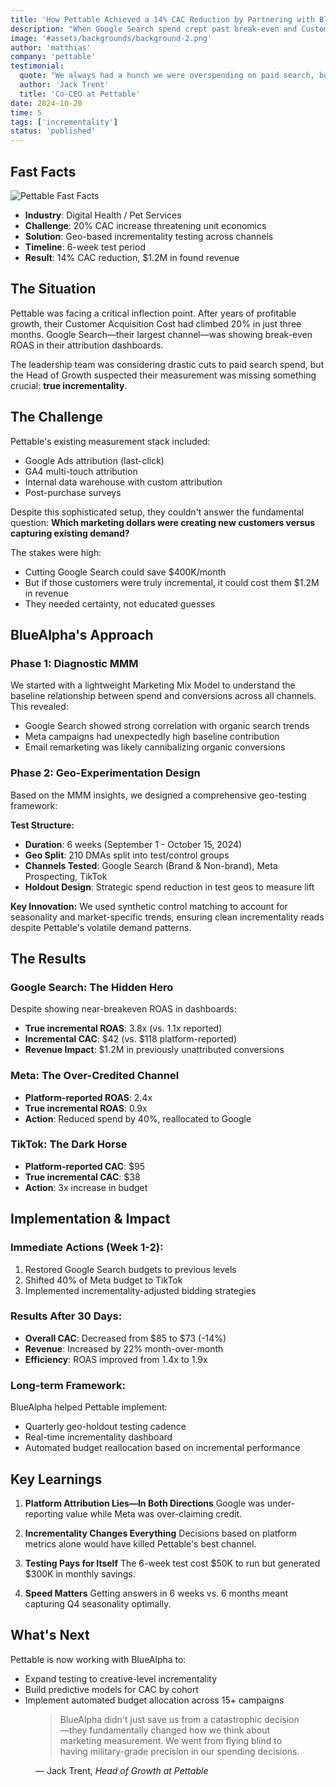 ```yaml
---
title: 'How Pettable Achieved a 14% CAC Reduction by Partnering with BlueAlpha'
description: "When Google Search spend crept past break-even and Customer Acquisition Cost (CAC) climbed 20%, Pettable's marketing team needed facts, not hunches: Which dollars were truly incremental, and which were cannibalizing organic sales? Existing dashboards couldn't prove causality at the campaign level."
image: '#assets/backgrounds/background-2.png'
author: 'matthias'
company: 'pettable'
testimonial:
  quote: "We always had a hunch we were overspending on paid search, but couldn't pinpoint exactly where or by how much. BlueAlpha revealed substantial six‑figure savings, giving us the clarity and confidence to reinvest significantly in truly incremental top‑of‑funnel campaigns."
  author: 'Jack Trent'
  title: 'Co-CEO at Pettable'
date: 2024-10-20
time: 5
tags: ['incrementality']
status: 'published'
---
```


## Fast Facts

![Pettable Fast Facts](#/assets/case-studies/pettable/key-metrics-overview.webp)

- **Industry**: Digital Health / Pet Services
- **Challenge**: 20% CAC increase threatening unit economics
- **Solution**: Geo-based incrementality testing across channels
- **Timeline**: 6-week test period
- **Result**: 14% CAC reduction, $1.2M in found revenue

## The Situation

Pettable was facing a critical inflection point. After years of profitable growth, their Customer Acquisition Cost had climbed 20% in just three months. Google Search—their largest channel—was showing break-even ROAS in their attribution dashboards.

The leadership team was considering drastic cuts to paid search spend, but the Head of Growth suspected their measurement was missing something crucial: **true incrementality**.

## The Challenge

Pettable's existing measurement stack included:

- Google Ads attribution (last-click)
- GA4 multi-touch attribution
- Internal data warehouse with custom attribution
- Post-purchase surveys

Despite this sophisticated setup, they couldn't answer the fundamental question: **Which marketing dollars were creating new customers versus capturing existing demand?**

The stakes were high:

- Cutting Google Search could save $400K/month
- But if those customers were truly incremental, it could cost them $1.2M in revenue
- They needed certainty, not educated guesses

## BlueAlpha's Approach

### Phase 1: Diagnostic MMM

We started with a lightweight Marketing Mix Model to understand the baseline relationship between spend and conversions across all channels. This revealed:

- Google Search showed strong correlation with organic search trends
- Meta campaigns had unexpectedly high baseline contribution
- Email remarketing was likely cannibalizing organic conversions

### Phase 2: Geo-Experimentation Design

Based on the MMM insights, we designed a comprehensive geo-testing framework:

**Test Structure:**

- **Duration**: 6 weeks (September 1 - October 15, 2024)
- **Geo Split**: 210 DMAs split into test/control groups
- **Channels Tested**: Google Search (Brand & Non-brand), Meta Prospecting, TikTok
- **Holdout Design**: Strategic spend reduction in test geos to measure lift

**Key Innovation:** We used synthetic control matching to account for seasonality and market-specific trends, ensuring clean incrementality reads despite Pettable's volatile demand patterns.

## The Results

### Google Search: The Hidden Hero

Despite showing near-breakeven ROAS in dashboards:

- **True incremental ROAS**: 3.8x (vs. 1.1x reported)
- **Incremental CAC**: $42 (vs. $118 platform-reported)
- **Revenue Impact**: $1.2M in previously unattributed conversions

### Meta: The Over-Credited Channel

- **Platform-reported ROAS**: 2.4x
- **True incremental ROAS**: 0.9x
- **Action**: Reduced spend by 40%, reallocated to Google

### TikTok: The Dark Horse

- **Platform-reported CAC**: $95
- **True incremental CAC**: $38
- **Action**: 3x increase in budget

## Implementation & Impact

### Immediate Actions (Week 1-2):

1. Restored Google Search budgets to previous levels
2. Shifted 40% of Meta budget to TikTok
3. Implemented incrementality-adjusted bidding strategies

### Results After 30 Days:

- **Overall CAC**: Decreased from $85 to $73 (-14%)
- **Revenue**: Increased by 22% month-over-month
- **Efficiency**: ROAS improved from 1.4x to 1.9x

### Long-term Framework:

BlueAlpha helped Pettable implement:

- Quarterly geo-holdout testing cadence
- Real-time incrementality dashboard
- Automated budget reallocation based on incremental performance

## Key Learnings

1. **Platform Attribution Lies—In Both Directions**
   Google was under-reporting value while Meta was over-claiming credit.

2. **Incrementality Changes Everything**
   Decisions based on platform metrics alone would have killed Pettable's best channel.

3. **Testing Pays for Itself**
   The 6-week test cost $50K to run but generated $300K in monthly savings.

4. **Speed Matters**
   Getting answers in 6 weeks vs. 6 months meant capturing Q4 seasonality optimally.

## What's Next

Pettable is now working with BlueAlpha to:

- Expand testing to creative-level incrementality
- Build predictive models for CAC by cohort
- Implement automated budget allocation across 15+ campaigns

<figure>
   <blockquote>
      <p>BlueAlpha didn't just save us from a catastrophic decision—they fundamentally changed how we think about marketing measurement. We went from flying blind to having military-grade precision in our spending decisions.</p>
   </blockquote>
   <figcaption>
      — Jack Trent, <cite>Head of Growth at Pettable</cite>
   </figcaption>
</figure>
